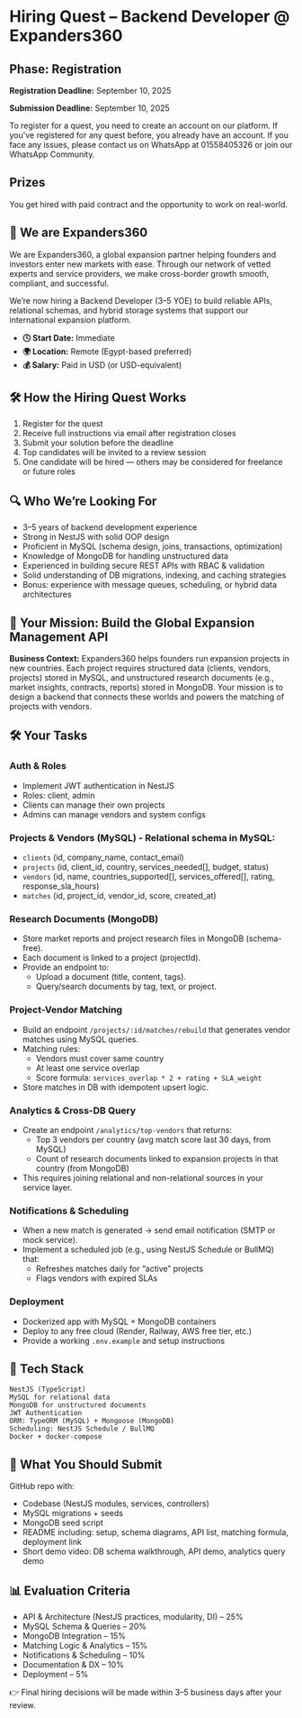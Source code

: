 # Hiring Quest – Backend Developer @ Expanders360

## Phase: Registration

**Registration Deadline:** September 10, 2025

**Submission Deadline:** September 10, 2025

To register for a quest, you need to create an account on our platform. If you've registered for any quest before, you already have an account. If you face any issues, please contact us on WhatsApp at 01558405326 or join our WhatsApp Community.

## Prizes

You get hired with paid contract and the opportunity to work on real-world.

## 👋 We are Expanders360

We are Expanders360, a global expansion partner helping founders and investors enter new markets with ease. Through our network of vetted experts and service providers, we make cross-border growth smooth, compliant, and successful.

We’re now hiring a Backend Developer (3–5 YOE) to build reliable APIs, relational schemas, and hybrid storage systems that support our international expansion platform.

- **🕓 Start Date:** Immediate
- **🌍 Location:** Remote (Egypt-based preferred)
- **💰 Salary:** Paid in USD (or USD-equivalent)

## 🛠️ How the Hiring Quest Works

1.  Register for the quest
2.  Receive full instructions via email after registration closes
3.  Submit your solution before the deadline
4.  Top candidates will be invited to a review session
5.  One candidate will be hired — others may be considered for freelance or future roles

## 🔍 Who We’re Looking For

- 3–5 years of backend development experience
- Strong in NestJS with solid OOP design
- Proficient in MySQL (schema design, joins, transactions, optimization)
- Knowledge of MongoDB for handling unstructured data
- Experienced in building secure REST APIs with RBAC & validation
- Solid understanding of DB migrations, indexing, and caching strategies
- Bonus: experience with message queues, scheduling, or hybrid data architectures

## 🎯 Your Mission: Build the Global Expansion Management API

**Business Context:**
Expanders360 helps founders run expansion projects in new countries. Each project requires structured data (clients, vendors, projects) stored in MySQL, and unstructured research documents (e.g., market insights, contracts, reports) stored in MongoDB. Your mission is to design a backend that connects these worlds and powers the matching of projects with vendors.

## 🛠️ Your Tasks

### Auth & Roles

- Implement JWT authentication in NestJS
- Roles: client, admin
- Clients can manage their own projects
- Admins can manage vendors and system configs

### Projects & Vendors (MySQL) - Relational schema in MySQL:

- `clients` (id, company_name, contact_email)
- `projects` (id, client_id, country, services_needed[], budget, status)
- `vendors` (id, name, countries_supported[], services_offered[], rating, response_sla_hours)
- `matches` (id, project_id, vendor_id, score, created_at)

### Research Documents (MongoDB)

- Store market reports and project research files in MongoDB (schema-free).
- Each document is linked to a project (projectId).
- Provide an endpoint to:
  - Upload a document (title, content, tags).
  - Query/search documents by tag, text, or project.

### Project-Vendor Matching

- Build an endpoint `/projects/:id/matches/rebuild` that generates vendor matches using MySQL queries.
- Matching rules:
  - Vendors must cover same country
  - At least one service overlap
  - Score formula: `services_overlap * 2 + rating + SLA_weight`
- Store matches in DB with idempotent upsert logic.

### Analytics & Cross-DB Query

- Create an endpoint `/analytics/top-vendors` that returns:
  - Top 3 vendors per country (avg match score last 30 days, from MySQL)
  - Count of research documents linked to expansion projects in that country (from MongoDB)
- This requires joining relational and non-relational sources in your service layer.

### Notifications & Scheduling

- When a new match is generated → send email notification (SMTP or mock service).
- Implement a scheduled job (e.g., using NestJS Schedule or BullMQ) that:
  - Refreshes matches daily for “active” projects
  - Flags vendors with expired SLAs

### Deployment

- Dockerized app with MySQL + MongoDB containers
- Deploy to any free cloud (Render, Railway, AWS free tier, etc.)
- Provide a working `.env.example` and setup instructions

## 🧰 Tech Stack

```
NestJS (TypeScript)
MySQL for relational data
MongoDB for unstructured documents
JWT Authentication
ORM: TypeORM (MySQL) + Mongoose (MongoDB)
Scheduling: NestJS Schedule / BullMQ
Docker + docker-compose
```

## 📝 What You Should Submit

GitHub repo with:

- Codebase (NestJS modules, services, controllers)
- MySQL migrations + seeds
- MongoDB seed script
- README including: setup, schema diagrams, API list, matching formula, deployment link
- Short demo video: DB schema walkthrough, API demo, analytics query demo

## 📊 Evaluation Criteria

- API & Architecture (NestJS practices, modularity, DI) – 25%
- MySQL Schema & Queries – 20%
- MongoDB Integration – 15%
- Matching Logic & Analytics – 15%
- Notifications & Scheduling – 10%
- Documentation & DX – 10%
- Deployment – 5%

👉 Final hiring decisions will be made within 3–5 business days after your review.

